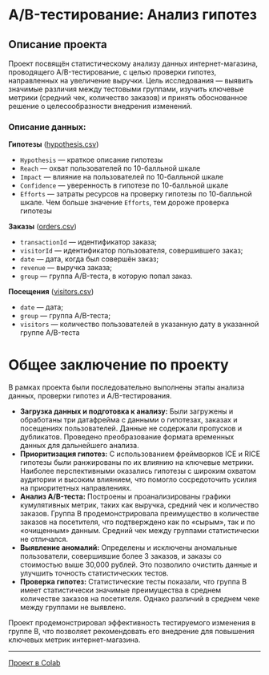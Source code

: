 # A/B-тестирование: Анализ гипотез

## Описание проекта
Проект посвящён статистическому анализу данных интернет-магазина, проводящего A/B-тестирование, с целью проверки гипотез, направленных на увеличение выручки. Цель исследования — выявить значимые различия между тестовыми группами, изучить ключевые метрики (средний чек, количество заказов) и принять обоснованное решение о целесообразности внедрения изменений.

### Описание данных:
**Гипотезы** ([hypothesis.csv](https://github.com/serobabov/practicum.yandex/blob/182fc878ae0b942ffd12e9c813f945a104c1a819/ab_test/hypothesis.csv))
- `Hypothesis` — краткое описание гипотезы
- `Reach` — охват пользователей по 10-балльной шкале
- `Impact` — влияние на пользователей по 10-балльной шкале
- `Confidence` — уверенность в гипотезе по 10-балльной шкале
- `Efforts` — затраты ресурсов на проверку гипотезы по 10-балльной шкале. Чем больше значение `Efforts`, тем дороже проверка гипотезы

**Заказы** ([orders.csv](https://github.com/serobabov/practicum.yandex/blob/182fc878ae0b942ffd12e9c813f945a104c1a819/ab_test/orders.csv))
-  `transactionId` — идентификатор заказа;
- `visitorId` — идентификатор пользователя, совершившего заказ;
- `date` — дата, когда был совершён заказ;
- `revenue` — выручка заказа;
-  `group` — группа A/B-теста, в которую попал заказ.

**Посещения** ([visitors.csv](https://github.com/serobabov/practicum.yandex/blob/182fc878ae0b942ffd12e9c813f945a104c1a819/ab_test/visitors.csv))
- `date` — дата;
-  `group` — группа A/B-теста;
- `visitors` — количество пользователей в указанную дату в указанной группе A/B-теста

# Общее заключение по проекту
В рамках проекта были последовательно выполнены этапы анализа данных, проверки гипотез и A/B-тестирования.

*   **Загрузка данных и подготовка к анализу:**
Были загружены и обработаны три датафрейма с данными о гипотезах, заказах и посещениях пользователей. Данные не содержали пропусков и дубликатов. Проведено преобразование формата временных данных для дальнейшего анализа.
*   **Приоритизация гипотез:**
С использованием фреймворков ICE и RICE гипотезы были ранжированы по их влиянию на ключевые метрики. Наиболее перспективными оказались гипотезы с широким охватом аудитории и высоким влиянием, что помогло сосредоточить усилия на приоритетных направлениях.
*   **Анализ A/B-теста:**
Построены и проанализированы графики кумулятивных метрик, таких как выручка, средний чек и количество заказов. Группа B продемонстрировала преимущество в количестве заказов на посетителя, что подтверждено как по «сырым», так и по «очищенным» данным. Средний чек между группами статистически не отличался.
*   **Выявление аномалий:**
Определены и исключены аномальные пользователи, совершившие более 3 заказов, и заказы со стоимостью выше 30,000 рублей. Это позволило очистить данные и улучшить точность статистических тестов.
*   **Проверка гипотез:**
Статистические тесты показали, что группа B имеет статистически значимые преимущества в среднем количестве заказов на посетителя. Однако различий в среднем чеке между группами не выявлено.

Проект продемонстрировал эффективность тестируемого изменения в группе B, что позволяет рекомендовать его внедрение для повышения ключевых метрик интернет-магазина.

---
[Проект в Colab](https://colab.research.google.com/drive/1FZk8Kn4qdf08WCAojUjexW-SAMn3_Mzu?usp=sharing)
